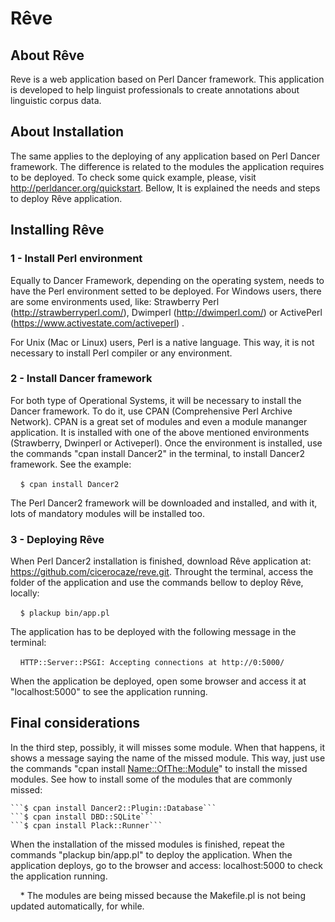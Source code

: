 ﻿Rêve
====

## About Rêve

Reve is a web application based on Perl Dancer framework. This application is developed to help linguist professionals to create annotations about linguistic corpus data.

## About Installation

The same applies to the deploying of any application based on Perl Dancer framework. The difference is related to the modules the application requires to be deployed. To check some quick example, please, visit http://perldancer.org/quickstart. Bellow, It is explained the needs and steps to deploy Rêve application.

## Installing Rêve

### 1 - Install Perl environment

Equally to Dancer Framework, depending on the operating system, needs to have the Perl environment setted to be deployed. For Windows users, there are some environments used, like: Strawberry Perl (http://strawberryperl.com/), Dwimperl (http://dwimperl.com/) or ActivePerl (https://www.activestate.com/activeperl) .

For Unix (Mac or Linux) users, Perl is a native language. This way, it is not necessary to install Perl compiler or any environment.

### 2 - Install Dancer framework

For both type of Operational Systems, it will be necessary to install the Dancer framework. To do it, use CPAN (Comprehensive Perl Archive Network). CPAN is a great set of modules and even a module mananger application. It is installed with one of the above mentioned environments (Strawberry, Dwinperl or Activeperl). Once the environment is installed, use the commands "cpan install Dancer2" in the terminal, to install Dancer2 framework. See the example:

    ```$ cpan install Dancer2```

The Perl Dancer2 framework will be downloaded and installed, and with it, lots of mandatory modules will be installed too.

### 3 - Deploying Rêve

When Perl Dancer2 installation is finished, download Rêve application at: https://github.com/cicerocaze/reve.git. Throught the terminal, access the folder of the application and use the commands bellow to deploy Rêve, locally:

    ```$ plackup bin/app.pl```

The application has to be deployed with the following message in the terminal:

    ```HTTP::Server::PSGI: Accepting connections at http://0:5000/```

When the application be deployed, open some browser and access it at "localhost:5000" to see the application running.

## Final considerations

In the third step, possibly, it will misses some module. When that happens, it shows a message saying the name of the missed module. This way, just use the commands "cpan install <Name::OfThe::Module>" to install the missed modules. See how to install some of the modules that are commonly missed:
    
    ```$ cpan install Dancer2::Plugin::Database```
    ```$ cpan install DBD::SQLite```
    ```$ cpan install Plack::Runner```

When the installation of the missed modules is finished, repeat the commands "plackup bin/app.pl" to deploy the application. When the application deploys, go to the browser and access: localhost:5000 to check the application running.

    * The modules are being missed because the Makefile.pl is not being updated automatically, for while.
